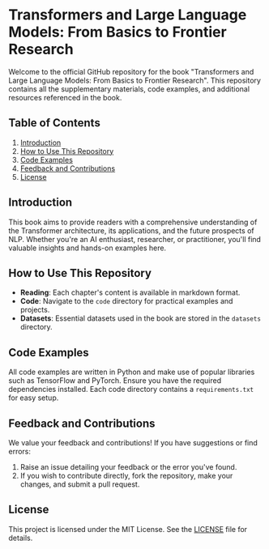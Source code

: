 # Transformers and Large Language Models: From Basics to Frontier Research

Welcome to the official GitHub repository for the book "Transformers and Large Language Models: From Basics to Frontier Research". This repository contains all the supplementary materials, code examples, and additional resources referenced in the book.

## Table of Contents

1. [Introduction](#introduction)
2. [How to Use This Repository](#how-to-use-this-repository)
3. [Code Examples](#code-examples)
4. [Feedback and Contributions](#feedback-and-contributions)
5. [License](#license)

## Introduction

This book aims to provide readers with a comprehensive understanding of the Transformer architecture, its applications, and the future prospects of NLP. Whether you're an AI enthusiast, researcher, or practitioner, you'll find valuable insights and hands-on examples here.

## How to Use This Repository

- **Reading**: Each chapter's content is available in markdown format.
- **Code**: Navigate to the `code` directory for practical examples and projects.
- **Datasets**: Essential datasets used in the book are stored in the `datasets` directory.

## Code Examples

All code examples are written in Python and make use of popular libraries such as TensorFlow and PyTorch. Ensure you have the required dependencies installed. Each code directory contains a `requirements.txt` for easy setup.

## Feedback and Contributions

We value your feedback and contributions! If you have suggestions or find errors:

1. Raise an issue detailing your feedback or the error you've found.
2. If you wish to contribute directly, fork the repository, make your changes, and submit a pull request.

## License

This project is licensed under the MIT License. See the [LICENSE](LICENSE) file for details.
